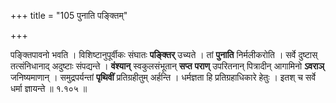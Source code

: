 +++
title = "105 पुनाति पङ्क्तिम्"

+++


पङ्क्तिपावनो भवति । विशिष्टानुपूर्वीकः संघातः **पङ्क्तिर्** उच्यते । तां **पुनाति** निर्मलीकरोति । सर्वे दुष्टास् तत्संनिधानाद् अदुष्टाः संपद्यन्ते । **वंश्यान्** स्वकुलसंभूतान् **सप्त** **पराण्** उपरितनान् पित्रादीन् आगामिनो **ऽवराञ्** जनिष्यमाणान् । समुद्रपर्यन्तां **पृथिवीं** प्रतिग्रहीतुम् अर्हन्ति । धर्मज्ञता हि प्रतिग्रहाधिकारे हेतुः । इतश् च सर्वे धर्मा ज्ञायन्ते ॥ १.१०५ ॥